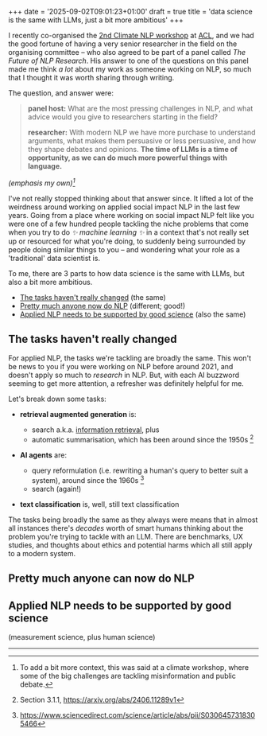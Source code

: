 +++
date = '2025-09-02T09:01:23+01:00'
draft = true
title = 'data science is the same with LLMs, just a bit more ambitious'
+++

I recently co-organised the [2nd Climate NLP workshop](https://aclanthology.org/volumes/2025.climatenlp-1/) at [ACL](https://en.wikipedia.org/wiki/Association_for_Computational_Linguistics), and we had the good fortune of having a very senior researcher in the field on the organising committee – who also agreed to be part of a panel called *The Future of NLP Research*. His answer to one of the questions on this panel made me think *a lot* about my work as someone working on NLP, so much that I thought it was worth sharing through writing.

The question, and answer were:

> **panel host:** What are the most pressing challenges in NLP, and what advice would you give to researchers starting in the field?
>
> **researcher:** With modern NLP we have more purchase to understand arguments, what makes them persuasive or less persuasive, and how they shape debates and opinions. **The time of LLMs is a time of opportunity, as we can do much more powerful things with language.**

*(emphasis my own)[^1]*

I've not really stopped thinking about that answer since. It lifted a lot of the weirdness around working on applied social impact NLP in the last few years. Going from a place where working on social impact NLP felt like you were one of a few hundred people tackling the niche problems that come when you try to do *✨ machine learning ✨* in a context that's not really set up or resourced for what you're doing, to suddenly being surrounded by people doing similar things to you – and wondering what your role as a 'traditional' data scientist is.

To me, there are 3 parts to how data science is the same with LLMs, but also a bit more ambitious.

- [The tasks haven't really changed](#the-tasks-havent-really-changed) (the same)
- [Pretty much anyone now do NLP](#pretty-much-anyone-can-now-do-nlp) (different; good!)
- [Applied NLP needs to be supported by good science](#applied-nlp-needs-to-be-supported-by-good-science) (also the same)

## The tasks haven't really changed

For applied NLP, the tasks we're tackling are broadly the same. This won't be news to you if you were working on NLP before around 2021, and doesn't apply so much to *research* in NLP. But, with each AI buzzword seeming to get more attention, a refresher was definitely helpful for me.

Let's break down some tasks:

- **retrieval augmented generation** is:
  - search a.k.a. [information retrieval](https://en.wikipedia.org/wiki/Information_retrieval), plus
  - automatic summarisation, which has been around since the 1950s [^2]

- **AI agents** are:
  - query reformulation (i.e. rewriting a human's query to better suit a system), around since the 1960s [^3]
  - search (again!)

- **text classification** is, well, still text classification

The tasks being broadly the same as they always were means that in almost all instances there's *decades* worth of smart humans thinking about the problem you're trying to tackle with an LLM. There are benchmarks, UX studies, and thoughts about ethics and potential harms which all still apply to a modern system.

## Pretty much anyone can now do NLP

## Applied NLP needs to be supported by good science

(measurement science, plus human science)

---

[^1]: To add a bit more context, this was said at a climate workshop, where some of the big challenges are tackling misinformation and public debate.

[^2]: Section 3.1.1, https://arxiv.org/abs/2406.11289v1

[^3]: https://www.sciencedirect.com/science/article/abs/pii/S0306457318305466